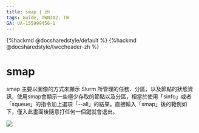 ```yaml
---
title: smap | zh
tags: Guide, TWNIA2, TW
GA: UA-155999456-1
---
```


{%hackmd @docsharedstyle/default %}
{%hackmd @docsharedstyle/twccheader-zh %}

# smap
    
smap 主要以圖像的方式來顯示 Slurm 所管理的任務、分區，以及節點的狀態資訊，使用smap會顯示一些極少存取的節點以及分區，相當於使用「sinfo」或者「squeue」的指令加上選項「--all」的結果。直接輸入「smap」後的範例如下，僅入此畫面後隨意打任何一個鍵就會退出。

![](https://codimd.s3.shivering-isles.com/demo/uploads/upload_03080660c3e959fba7a4baad7af0771b.png)